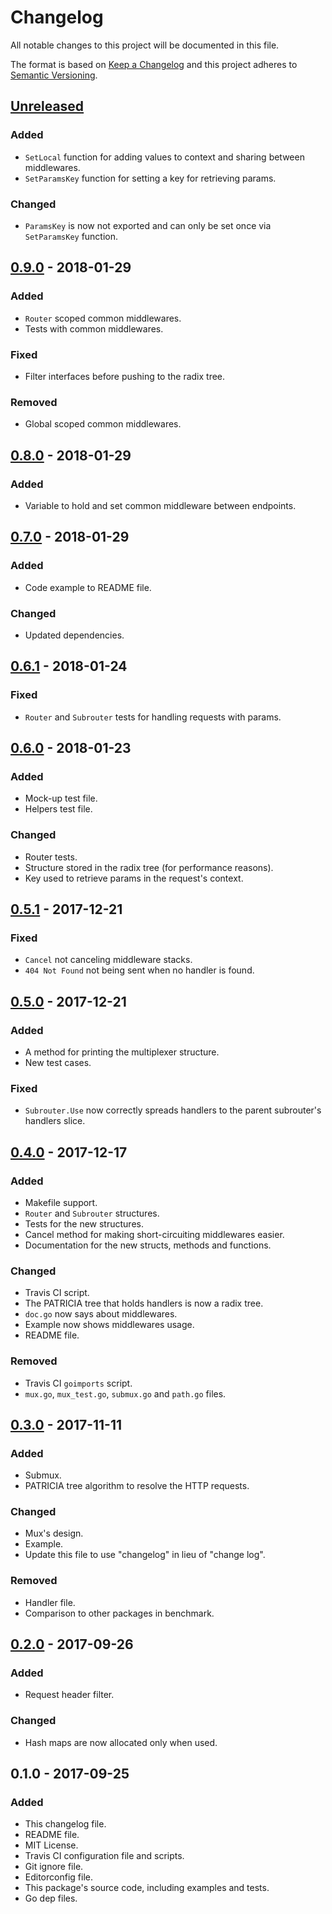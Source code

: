 # Changelog
All notable changes to this project will be documented in this file.

The format is based on [Keep a Changelog](http://keepachangelog.com/en/1.0.0/)
and this project adheres to [Semantic Versioning](http://semver.org/spec/v2.0.0.html).

## [Unreleased]
### Added
- `SetLocal` function for adding values to context and sharing between middlewares.
- `SetParamsKey` function for setting a key for retrieving params.

### Changed
- `ParamsKey` is now not exported and can only be set once via `SetParamsKey` function.

## [0.9.0] - 2018-01-29
### Added
- `Router` scoped common middlewares.
- Tests with common middlewares.

### Fixed
- Filter interfaces before pushing to the radix tree.

### Removed
- Global scoped common middlewares.

## [0.8.0] - 2018-01-29
### Added
- Variable to hold and set common middleware between endpoints.

## [0.7.0] - 2018-01-29
### Added
- Code example to README file.

### Changed
- Updated dependencies.

## [0.6.1] - 2018-01-24
### Fixed
- `Router` and `Subrouter` tests for handling requests with params.

## [0.6.0] - 2018-01-23
### Added
- Mock-up test file.
- Helpers test file.

### Changed
- Router tests.
- Structure stored in the radix tree (for performance reasons).
- Key used to retrieve params in the request's context.

## [0.5.1] - 2017-12-21
### Fixed
- `Cancel` not canceling middleware stacks.
- `404 Not Found` not being sent when no handler is found.

## [0.5.0] - 2017-12-21
### Added
- A method for printing the multiplexer structure.
- New test cases.

### Fixed
- `Subrouter.Use` now correctly spreads handlers to the parent subrouter's handlers slice.

## [0.4.0] - 2017-12-17
### Added
- Makefile support.
- `Router` and `Subrouter` structures.
- Tests for the new structures.
- Cancel method for making short-circuiting middlewares easier.
- Documentation for the new structs, methods and functions.

### Changed
- Travis CI script.
- The PATRICIA tree that holds handlers is now a radix tree.
- `doc.go` now says about middlewares.
- Example now shows middlewares usage.
- README file.

### Removed
- Travis CI `goimports` script.
- `mux.go`, `mux_test.go`, `submux.go` and `path.go` files.

## [0.3.0] - 2017-11-11
### Added
- Submux.
- PATRICIA tree algorithm to resolve the HTTP requests.

### Changed
- Mux's design.
- Example.
- Update this file to use "changelog" in lieu of "change log".

### Removed
- Handler file.
- Comparison to other packages in benchmark.

## [0.2.0] - 2017-09-26
### Added
- Request header filter.

### Changed
- Hash maps are now allocated only when used.

## 0.1.0 - 2017-09-25
### Added
- This changelog file.
- README file.
- MIT License.
- Travis CI configuration file and scripts.
- Git ignore file.
- Editorconfig file.
- This package's source code, including examples and tests.
- Go dep files.

[Unreleased]: https://github.com/gbrlsnchs/httpmux/compare/v0.9.0...HEAD
[0.9.0]: https://github.com/gbrlsnchs/httpmux/compare/v0.8.0...v0.9.0
[0.8.0]: https://github.com/gbrlsnchs/httpmux/compare/v0.7.0...v0.8.0
[0.7.0]: https://github.com/gbrlsnchs/httpmux/compare/v0.6.1...v0.7.0
[0.6.1]: https://github.com/gbrlsnchs/httpmux/compare/v0.6.0...v0.6.1
[0.6.0]: https://github.com/gbrlsnchs/httpmux/compare/v0.5.1...v0.6.0
[0.5.1]: https://github.com/gbrlsnchs/httpmux/compare/v0.5.0...v0.5.1
[0.5.0]: https://github.com/gbrlsnchs/httpmux/compare/v0.4.0...v0.5.0
[0.4.0]: https://github.com/gbrlsnchs/httpmux/compare/v0.3.0...v0.4.0
[0.3.0]: https://github.com/gbrlsnchs/httpmux/compare/v0.2.0...v0.3.0
[0.2.0]: https://github.com/gbrlsnchs/httpmux/compare/v0.1.0...v0.2.0
